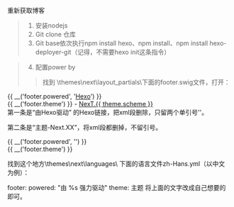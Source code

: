 ﻿﻿﻿﻿﻿﻿﻿﻿﻿重新获取博客> 1. 安装nodejs> 2. Git clone 仓库> 3. Git base依次执行npm install hexo、npm install、npm install hexo-deployer-git（记得，不需要hexo init这条指令）> 4. 配置power by>> 找到 \themes\next\layout_partials\下面的footer.swig文件，打开：<div class="powered-by">  {{ __('footer.powered', '<a class="theme-link" href="https://hexo.io">Hexo</a>') }}</div><div class="theme-info">  {{ __('footer.theme') }} -  <a class="theme-link" href="https://github.com/iissnan/hexo-theme-next">    NexT.{{ theme.scheme }}  </a></div> 第一条是“由Hexo驱动” 的Hexo链接，把xml段删除，只留两个单引号''。第二条是“主题-Next.XX”，将xml段都删掉，不留引号。<div class="powered-by">  {{ __('footer.powered', '') }}</div><div class="theme-info">  {{ __('footer.theme') }}</div>找到这个地方\themes\next\languages\ 下面的语言文件zh-Hans.yml（以中文为例）：footer:  powered: "由 %s 强力驱动"  theme: 主题将上面的文字改成自己想要的即可。